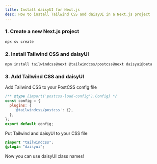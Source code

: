 ```yaml
---
title: Install daisyUI for Next.js
desc: How to install Tailwind CSS and daisyUI in a Next.js project
---
```


### 1. Create a new Next.js project

```:Terminal
npx sv create
```

### 2. Install Tailwind CSS and daisyUI

```:Terminal
npm install tailwindcss@next @tailwindcss/postcss@next daisyui@beta
```

### 3. Add Tailwind CSS and daisyUI

Add Tailwind CSS to your PostCSS config file

```js:postcss.config.mjs
/** @type {import('postcss-load-config').Config} */
const config = {
  plugins: {
    '@tailwindcss/postcss': {},
  },
};
export default config;
```

Put Tailwind and daisyUI to your CSS file
  
```postcss:app/globals.css
@import "tailwindcss";
@plugin "daisyui";
```

Now you can use daisyUI class names!

